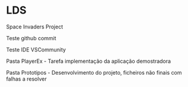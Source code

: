 # LDS
Space Invaders Project

Teste github commit

Teste IDE VSCommunity


Pasta PlayerEx - Tarefa implementação da aplicação demostradora

Pasta Prototipos - Desenvolvimento do projeto, ficheiros não finais com falhas a resolver
